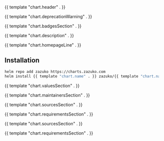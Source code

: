 {{ template "chart.header" . }}

{{ template "chart.deprecationWarning" . }}

{{ template "chart.badgesSection" . }}

{{ template "chart.description" . }}

{{ template "chart.homepageLine" . }}

## Installation

```sh
helm repo add zazuko https://charts.zazuko.com
helm install {{ template "chart.name" . }} zazuko/{{ template "chart.name" . }}
```

{{ template "chart.valuesSection" . }}

{{ template "chart.maintainersSection" . }}

{{ template "chart.sourcesSection" . }}

{{ template "chart.requirementsSection" . }}

{{ template "chart.sourcesSection" . }}

{{ template "chart.requirementsSection" . }}
